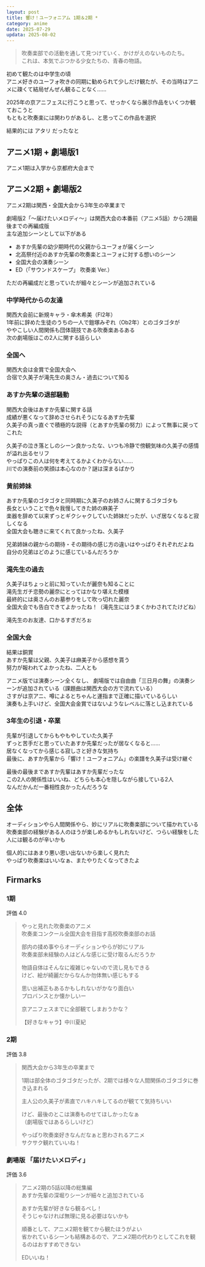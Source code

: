 ```yaml
---
layout: post
title: 響け！ユーフォニアム 1期＆2期 *
category: anime
date: 2025-07-29
updata: 2025-08-02
---
```


> 吹奏楽部での活動を通して見つけていく、かけがえのないものたち。  
> これは、本気でぶつかる少女たちの、青春の物語。

初めて観たのは中学生の頃  
アニメ好きのユーフォ吹きの同期に勧められて少しだけ観たが、その当時はアニメに疎くて結局ぜんぜん観ることなく……

2025年の京アニフェスに行こうと思って、せっかくなら展示作品をいくつか観ておこうと  
もともと吹奏楽には関わりがあるし、と思ってこの作品を選択

結果的には アタリ だったなと  

## アニメ1期 + 劇場版1

アニメ1期は入学から京都府大会まで

## アニメ2期 + 劇場版2

アニメ2期は関西・全国大会から3年生の卒業まで  

劇場版2「〜届けたいメロディ〜」は関西大会の本番前（アニメ5話）から2期最後までの再編成版  
主な追加シーンとして以下がある

- あすか先輩の幼少期時代の父親からユーフォが届くシーン
- 北高祭付近のあすか先輩の吹奏楽とユーフォに対する想いのシーン
- 全国大会の演奏シーン
- ED（「サウンドスケープ」 吹奏楽 Ver.）

ただの再編成だと思っていたが細々とシーンが追加されている

### 中学時代からの友達

関西大会前に新規キャラ・傘木希美（Fl2年）  
1年前に辞めた生徒のうちの一人で鎧塚みぞれ（Ob2年）とのゴタゴタが  
ややこしい人間関係も団体競技である吹奏楽あるある  
次の劇場版はこの2人に関する話らしい  

### 全国へ

関西大会は金賞で全国大会へ  
合宿で久美子が滝先生の奥さん・過去について知る

### あすか先輩の退部騒動

関西大会後はあすか先輩に関する話  
成績が悪くなって辞めさせられそうになるあすか先輩  
久美子の真っ直ぐで積極的な説得（とあすか先輩の努力）によって無事に戻ってこれた  

久美子の泣き落としのシーン良かったな、いつも冷静で傍観気味の久美子の感情が溢れ出るセリフ  
やっぱりこの人は何を考えてるかよくわからない……  
川での演奏前の笑顔は本心なのか？謎は深まるばかり

### 黄前姉妹

あすか先輩のゴタゴタと同時期に久美子のお姉さんに関するゴタゴタも  
長女ということで色々我慢してきた姉の麻美子  
楽器を辞めて以来ずっとギクシャクしていた姉妹だったが、いざ居なくなると寂しくなる  
全国大会も聴きに来てくれて良かったね、久美子  

兄弟姉妹の親からの期待・その期待の感じ方の違いはやっぱりそれぞれだよね  
自分の兄弟はどのように感じているんだろうか

### 滝先生の過去

久美子はちょっと前に知っていたが麗奈も知ることに  
滝先生ガチ恋勢の麗奈にとってはかなり堪えた模様  
最終的には奥さんのお墓参りをして吹っ切れた麗奈  
全国大会でも告白できてよかったね！（滝先生にはうまくかわされてたけどね）  

滝先生のお友達、口かるすぎだろぉ  

### 全国大会

結果は銅賞  
あすか先輩は父親、久美子は麻美子から感想を貰う  
努力が報われてよかったね、二人とも

アニメ版では演奏シーン全くなし、
劇場版では自由曲「三日月の舞」の演奏シーンが追加されている（課題曲は関西大会の方で流れている）  
さすがは京アニ、噂によるとちゃんと運指まで正確に描いているらしい  
演奏も上手いけど、全国大会金賞ではないようなレベルに落とし込まれている

### 3年生の引退・卒業

先輩が引退してからもやもやしていた久美子  
ずっと苦手だと思っていたあすか先輩だったが居なくなると……  
居なくなってから感じる寂しさと好きな気持ち  
最後に、あすか先輩から「響け！ユーフォニアム」の楽譜を久美子は受け継ぐ

最後の最後まであすか先輩はあすか先輩だったな  
この2人の関係性はいいね、どちらも本心を隠しながら接している2人  
なんだかんだ一番相性良かったんだろうな

## 全体

オーディションやら人間関係やら、妙にリアルに吹奏楽部について描かれている  
吹奏楽部の経験がある人のほうが楽しめるかもしれないけど、つらい経験をした人には観るのが辛いかも  

個人的にはあまり悪い思い出ないから楽しく見れた  
やっぱり吹奏楽はいいなぁ、またやりたくなってきたよ

## Firmarks

### 1期

評価 4.0

> やっと見れた吹奏楽のアニメ  
> 吹奏楽コンクール全国大会を目指す高校吹奏楽部のお話
>
> 部内の揉め事やらオーディションやらが妙にリアル  
> 吹奏楽部未経験の人はどんな感じに受け取るんだろうか
>
> 物語自体はそんなに複雑じゃないので流し見もできる  
> けど、絵が綺麗だからなんか勿体無い感じもする
>
> 思い出補正もあるかもしれないがかなり面白い  
> プロバンスとか懐かしいー
>
> 京アニフェスまでに全部観てしまおうかな？
>
> 【好きなキャラ】中川夏紀

### 2期

評価 3.8

> 関西大会から3年生の卒業まで
>
> 1期は部全体のゴタゴタだったが、2期では様々な人間関係のゴタゴタに巻き込まれる
>
> 主人公の久美子が素直でハキハキしてるのが観てて気持ちいい
>
> けど、最後のとこは演奏ものせてほしかったなぁ  
> （劇場版ではあるらしいけど）
>
> やっぱり吹奏楽好きなんだなぁと思わされるアニメ  
> サクサク観れていいね！

### 劇場版 「届けたいメロディ」

評価 3.6

> アニメ2期の5話以降の総集編  
> あすか先輩の深堀りシーンが細々と追加されている
>
> あすか先輩が好きなら観るべし！  
> そうじゃなければ無理に見る必要はないかも
>
> 順番として、アニメ2期を観てから観たほうがよい  
> 省かれているシーンも結構あるので、アニメ2期の代わりとしてこれを観るのはおすすめできない
>
> EDいいね！
